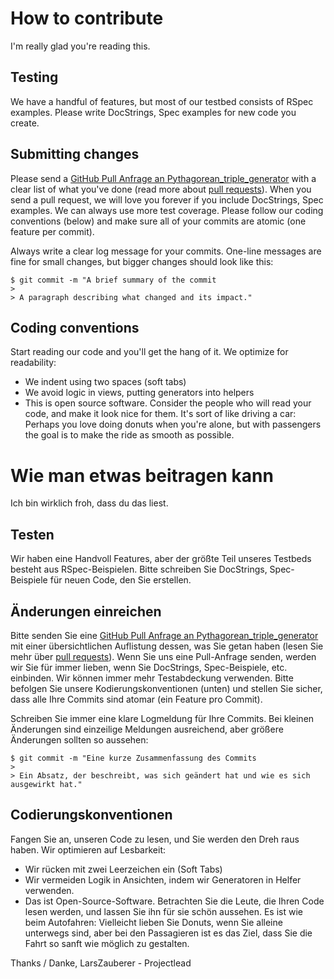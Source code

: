 # How to contribute

I'm really glad you're reading this.

## Testing

We have a handful of features, but most of our testbed consists of RSpec examples. 
Please write DocStrings, Spec examples for new code you create.

## Submitting changes

Please send a [GitHub Pull Anfrage an Pythagorean_triple_generator](https://github.com/LarsZauberer/Pythagorean_triple_generator/pull/new/master)
with a clear list of what you've done (read more about [pull requests](http://help.github.com/pull-requests/)). 
When you send a pull request, we will love you forever if you include DocStrings, Spec examples. 
We can always use more test coverage. Please follow our coding conventions (below) and make sure all of your 
commits are atomic (one feature per commit).

Always write a clear log message for your commits. One-line messages are fine for small changes, 
but bigger changes should look like this:

    $ git commit -m "A brief summary of the commit
    > 
    > A paragraph describing what changed and its impact."

## Coding conventions

Start reading our code and you'll get the hang of it. We optimize for readability:

  * We indent using two spaces (soft tabs)
  * We avoid logic in views, putting generators into helpers
  * This is open source software. Consider the people who will read your code, and make it look nice for them. 
  It's sort of like driving a car: Perhaps you love doing donuts when you're alone, but with passengers the goal is to make 
  the ride as smooth as possible.

# Wie man etwas beitragen kann

Ich bin wirklich froh, dass du das liest.

## Testen

Wir haben eine Handvoll Features, aber der größte Teil unseres Testbeds besteht aus RSpec-Beispielen. 
Bitte schreiben Sie DocStrings, Spec-Beispiele für neuen Code, den Sie erstellen.

## Änderungen einreichen

Bitte senden Sie eine [GitHub Pull Anfrage an Pythagorean_triple_generator](https://github.com/LarsZauberer/Pythagorean_triple_generator/pull/new/master) 
mit einer übersichtlichen Auflistung dessen, was Sie getan haben (lesen Sie mehr über [pull requests](http://help.github.com/pull-requests/)). 
Wenn Sie uns eine Pull-Anfrage senden, werden wir Sie für immer lieben, wenn Sie DocStrings, Spec-Beispiele, etc. einbinden. 
Wir können immer mehr Testabdeckung verwenden. Bitte befolgen Sie unsere Kodierungskonventionen (unten) und stellen Sie sicher, dass alle Ihre 
Commits sind atomar (ein Feature pro Commit).

Schreiben Sie immer eine klare Logmeldung für Ihre Commits. Bei kleinen Änderungen sind einzeilige Meldungen ausreichend, 
aber größere Änderungen sollten so aussehen:

    $ git commit -m "Eine kurze Zusammenfassung des Commits
    > 
    > Ein Absatz, der beschreibt, was sich geändert hat und wie es sich ausgewirkt hat."

## Codierungskonventionen

Fangen Sie an, unseren Code zu lesen, und Sie werden den Dreh raus haben. Wir optimieren auf Lesbarkeit:

  * Wir rücken mit zwei Leerzeichen ein (Soft Tabs)
  * Wir vermeiden Logik in Ansichten, indem wir Generatoren in Helfer verwenden.
  * Das ist Open-Source-Software. Betrachten Sie die Leute, die Ihren Code lesen werden, und lassen Sie ihn für sie schön aussehen. 
  Es ist wie beim Autofahren: Vielleicht lieben Sie Donuts, wenn Sie alleine unterwegs sind, aber bei den Passagieren ist es das Ziel, dass Sie 
  die Fahrt so sanft wie möglich zu gestalten.

Thanks / Danke,
LarsZauberer - Projectlead
